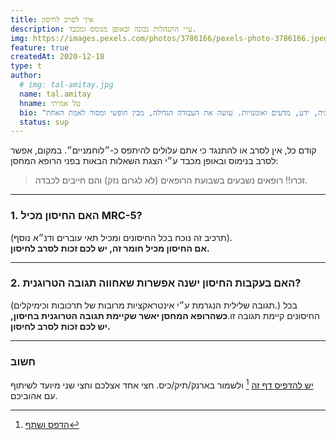 ```yaml
---
title: איך לסרב לחיסון
description: ע״י התנהלות נכונה ובאופן מנומס ומכבד.
img: https://images.pexels.com/photos/3786166/pexels-photo-3786166.jpeg
feature: true
createdAt: 2020-12-18
type: t
author:
  # img: tal-amitay.jpg
  name: tal.amitay
  hname: טל אמיתי
  bio: "וולונטריסט ערני, איש טכנולוגיה, ידע, מדעים ואומנויות. עושה את העבודה הגדולה, מבין חופשי ומסור לאמת האחת."
  status: sup
---
```


קודם כל, אין לסרב או להתנגד כי אתם עלולים להיתפס כ-״לוחמניים״. במקום, אפשר לסרב בנימוס ובאופן מכבד ע״י הצגת השאלות הבאות בפני הרופא המחסן:

> זכרו!! רופאים נשבעים בשבועת הרופאים (לא לגרום נזק) והם חייבים לכבדה.

---

### 1. האם החיסון מכיל MRC-5?
(תרכיב זה נוכח בכל החיסונים ומכיל תאי עוברים ודנ״א נוסף).  
**אם החיסון מכיל חומר זה, יש לכם זכות לסרב לחיסון.**

---

### 2. האם בעקבות החיסון ישנה אפשרות שאחווה תגובה הטרוגנית?
(תגובה שלילית הנגרמת ע״י אינטראקציות מרובות של תרכובות וכימיקלים.) בכל החיסונים קיימת תגובה זו.**כשהרופא המחסן יאשר שקיימת תגובה הטרוגנית בחיסון, יש לכם זכות לסרב לחיסון.**

---

### חשוב

[יש להדפיס דף זה](https://telemet.github.io/pdf/vaccine/no-vac.pdf) [^1] ולשמור בארנק/תיק/כיס. חצי אחד אצלכם וחצי שני מיועד לשיתוף עם אהוביכם.

[^1]: [הדפס ושתף](https://telemet.github.io/pdf/vaccine/no-vac.pdf)